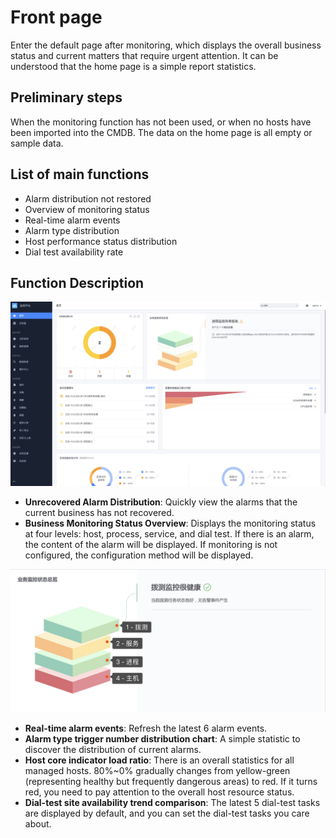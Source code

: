 # Front page

Enter the default page after monitoring, which displays the overall business status and current matters that require urgent attention. It can be understood that the home page is a simple report statistics.

## Preliminary steps

When the monitoring function has not been used, or when no hosts have been imported into the CMDB. The data on the home page is all empty or sample data.

## List of main functions

* Alarm distribution not restored
* Overview of monitoring status
* Real-time alarm events
* Alarm type distribution
* Host performance status distribution
* Dial test availability rate

## Function Description

![-w2021](media/15754445566825.jpg)

* **Unrecovered Alarm Distribution**: Quickly view the alarms that the current business has not recovered.
* **Business Monitoring Status Overview**: Displays the monitoring status at four levels: host, process, service, and dial test. If there is an alarm, the content of the alarm will be displayed. If monitoring is not configured, the configuration method will be displayed.

![-w2021](media/15755441928170.jpg)

* **Real-time alarm events**: Refresh the latest 6 alarm events.
* **Alarm type trigger number distribution chart**: A simple statistic to discover the distribution of current alarms.
* **Host core indicator load ratio**: There is an overall statistics for all managed hosts. 80%~0% gradually changes from yellow-green (representing healthy but frequently dangerous areas) to red. If it turns red, you need to pay attention to the overall host resource status.
* **Dial-test site availability trend comparison**: The latest 5 dial-test tasks are displayed by default, and you can set the dial-test tasks you care about.